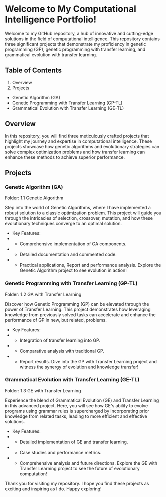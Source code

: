 # Welcome to My Computational Intelligence Portfolio!
Welcome to my GitHub repository, a hub of innovative and cutting-edge solutions in the field of computational intelligence. This repository contains three significant projects that demonstrate my proficiency in genetic programming (GP), genetic programming with transfer learning, and grammatical evolution with transfer learning.

## Table of Contents
1. Overview
2. Projects
- Genetic Algorithm (GA)
- Genetic Programming with Transfer Learning (GP-TL)
- Grammatical Evolution with Transfer Learning (GE-TL)

## Overview
In this repository, you will find three meticulously crafted projects that highlight my journey and expertise in computational intelligence. These projects showcase how genetic algorithms and evolutionary strategies can solve complex optimization problems and how transfer learning can enhance these methods to achieve superior performance.

## Projects
### Genetic Algorithm (GA)
Folder: 1.1 Genetic Algorithm

Step into the world of Genetic Algorithms, where I have implemented a robust solution to a classic optimization problem. This project will guide you through the intricacies of selection, crossover, mutation, and how these evolutionary techniques converge to an optimal solution.

- Key Features:
- - Comprehensive implementation of GA components.
- - Detailed documentation and commented code.
- - Practical applications, Report and performance analysis.
Explore the Genetic Algorithm project to see evolution in action!

### Genetic Programming with Transfer Learning (GP-TL)
Folder: 1.2 GA with Transfer Learning

Discover how Genetic Programming (GP) can be elevated through the power of Transfer Learning. This project demonstrates how leveraging knowledge from previously solved tasks can accelerate and enhance the performance of GP in new, but related, problems.

- Key Features:
- - Integration of transfer learning into GP.
- - Comparative analysis with traditional GP.
- - Report results.
Dive into the GP with Transfer Learning project and witness the synergy of evolution and knowledge transfer!

### Grammatical Evolution with Transfer Learning (GE-TL)
Folder: 1.3 GE with Transfer Learning

Experience the blend of Grammatical Evolution (GE) and Transfer Learning in this advanced project. Here, you will see how GE's ability to evolve programs using grammar rules is supercharged by incorporating prior knowledge from related tasks, leading to more efficient and effective solutions.

- Key Features:
- - Detailed implementation of GE and transfer learning.
- - Case studies and performance metrics.
- - Comprehensive analysis and future directions.
Explore the GE with Transfer Learning project to see the future of evolutionary computation!

Thank you for visiting my repository. I hope you find these projects as exciting and inspiring as I do. Happy exploring!